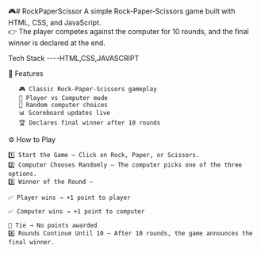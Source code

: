 🎮# RockPaperScissor
A simple Rock-Paper-Scissors game built with HTML, CSS, and JavaScript.                                                                                     
👉 The player competes against the computer for 10 rounds, and the final winner is declared at the end.

Tech Stack ----HTML,CSS,JAVASCRIPT

🚀 Features
       
       🎮 Classic Rock-Paper-Scissors gameplay
       👤 Player vs Computer mode
       🔄 Random computer choices
       📊 Scoreboard updates live
       🏆 Declares final winner after 10 rounds

⚙️ How to Play

    1️⃣ Start the Game – Click on Rock, Paper, or Scissors.
    2️⃣ Computer Chooses Randomly – The computer picks one of the three options.
    3️⃣ Winner of the Round –

    ✅ Player wins → +1 point to player

    ✅ Computer wins → +1 point to computer

    🤝 Tie → No points awarded
    4️⃣ Rounds Continue Until 10 – After 10 rounds, the game announces the final winner.
